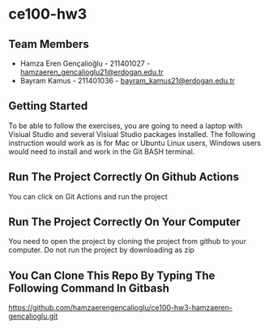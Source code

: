 # ce100-hw3
## Team Members

- Hamza Eren Gençalioğlu - 211401027 - hamzaeren_gencalioglu21@erdogan.edu.tr
- Bayram Kamus - 211401036 - bayram_kamus21@erdogan.edu.tr


## Getting Started

To be able to follow the exercises, you are going to need a laptop with Visiual Studio and several Visiual Studio packages installed. The following instruction would work as is for Mac or Ubuntu Linux users, Windows users would need to install and work in the Git BASH terminal.

## Run The Project Correctly On Github Actions

You can click on Git Actions and run the project

## Run The Project Correctly On Your Computer

You need to open the project by cloning the project from github to your computer. 
Do not run the project by downloading as zip

## You Can Clone This Repo By Typing The Following Command In Gitbash

https://github.com/hamzaerengencalioglu/ce100-hw3-hamzaeren-gencalioglu.git
